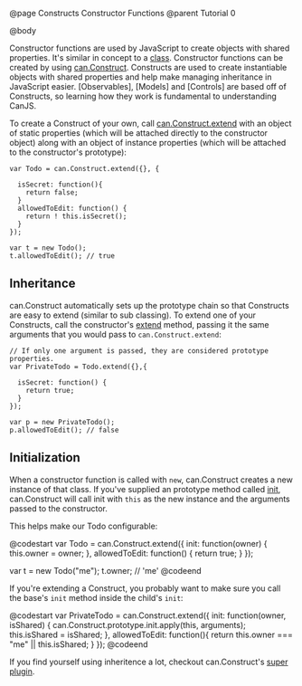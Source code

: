 @page Constructs Constructor Functions
@parent Tutorial 0

@body  

Constructor functions are used by JavaScript to create objects with shared properties.  It's
similar in concept to a [class](http://en.wikipedia.org/wiki/Class_(computer_programming)).  Constructor
functions can be created by using
[can.Construct](../docs/can.Construct.html). Constructs are used to create
instantiable objects with shared properties and help make managing inheritance
in JavaScript easier. [Observables], [Models] and
[Controls] are based off of Constructs, so learning how they work is
fundamental to understanding CanJS.

To create a Construct of your own, call [can.Construct.extend](../docs/can.Construct.extend.html) with an object of static
properties (which will be attached directly to the constructor object) along
with an object of instance properties (which will be attached to the
constructor's prototype):

    var Todo = can.Construct.extend({}, {
    
      isSecret: function(){
        return false;
      }
	  allowedToEdit: function() {
		return ! this.isSecret();
      }
    });

    var t = new Todo();
    t.allowedToEdit(); // true

## Inheritance 

can.Construct automatically sets up the prototype chain so that
Constructs are easy to extend (similar to sub classing). To extend one 
of your Constructs, call the constructor's [extend](../docs/can.Construct.extend.html) method, passing it the same arguments that you would pass to
`can.Construct.extend`:


    // If only one argument is passed, they are considered prototype properties.
    var PrivateTodo = Todo.extend({},{
	
	  isSecret: function() {
		return true;
	  }
    });

    var p = new PrivateTodo();
    p.allowedToEdit(); // false


## Initialization 

When a constructor function is called
with `new`, can.Construct creates a new instance of that class. If you've
supplied an prototype method called
[init](../docs/can.Construct.prototype.init.html), can.Construct will
call init with `this` as the new instance and the arguments passed to the
constructor.

This helps make our Todo configurable:

@codestart
var Todo = can.Construct.extend({
  init: function(owner) {
    this.owner = owner;
  },
  allowedToEdit: function() {
    return true;
  }
});

var t = new Todo("me");
t.owner; // 'me'
@codeend

If you're extending a Construct, you probably want to make sure you call the
base's `init` method inside the child's `init`:

@codestart
var PrivateTodo = can.Construct.extend({
  init: function(owner, isShared) {
    can.Construct.prototype.init.apply(this, arguments);
    this.isShared = isShared;
  },
  allowedToEdit: function(){
    return this.owner === "me" || this.isShared;
  }
});
@codeend

If you find yourself using inheritence a lot, checkout can.Construct's [super plugin](../docs/can.Construct.super.html).
